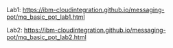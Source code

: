 Lab1: <a>https://ibm-cloudintegration.github.io/messaging-pot/mq_basic_pot_lab1.html</a>

Lab2: <a>https://ibm-cloudintegration.github.io/messaging-pot/mq_basic_pot_lab2.html</a>
